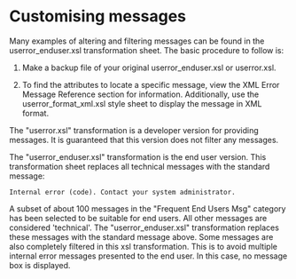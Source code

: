 # Customising messages

Many examples of altering and filtering messages can be found in the userror_enduser.xsl transformation sheet. The basic procedure to follow is:

1. Make a backup file of your original userror_enduser.xsl or userror.xsl.

2. To find the attributes to locate a specific message, view the XML Error Message Reference section for information. Additionally, use the userror_format_xml.xsl style sheet to display the message in XML format.

The "userror.xsl" transformation is a developer version for providing messages. It is guaranteed that this version does not filter any messages.

The "userror_enduser.xsl" transformation is the end user version. This transformation sheet replaces all technical messages with the standard message:

```
Internal error (code). Contact your system administrator.
```

A subset of about 100 messages in the "Frequent End Users Msg" category has been selected to be suitable for end users. All other messages are considered 'technical'. The "userror_enduser.xsl" transformation replaces these messages with the standard message above. Some messages are also completely filtered in this xsl transformation. This is to avoid multiple internal error messages presented to the end user. In this case, no message box is displayed.